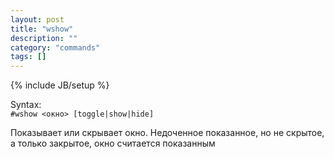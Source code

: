 ```yaml
---
layout: post
title: "wshow"
description: ""
category: "commands"
tags: []
---
```

{% include JB/setup %}

Syntax:  
`#wshow <окно> [toggle|show|hide]`

Показывает или скрывает окно. Недоченное показанное, но не скрытое, а только закрытое, окно считается показанным